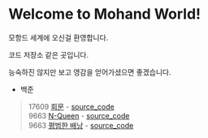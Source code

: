 # Welcome to Mohand World!

모항드 세계에 오신걸 환영합니다.

코드 저장소 같은 곳입니다.

능숙하진 않지만 보고 영감을 얻어가셨으면 좋겠습니다.

+ 백준
> 17609 [회문](https://www.acmicpc.net/problem/17609) - [source_code](baekjoon_17609/main.cpp)  
> 9663 [N-Queen](https://www.acmicpc.net/problem/9663) - [source_code](baekjoon_9663/main.cpp)  
> 9663 [평범한 배낭](https://www.acmicpc.net/problem/12865) - [source_code](baekjoon_12865/main.cpp)
